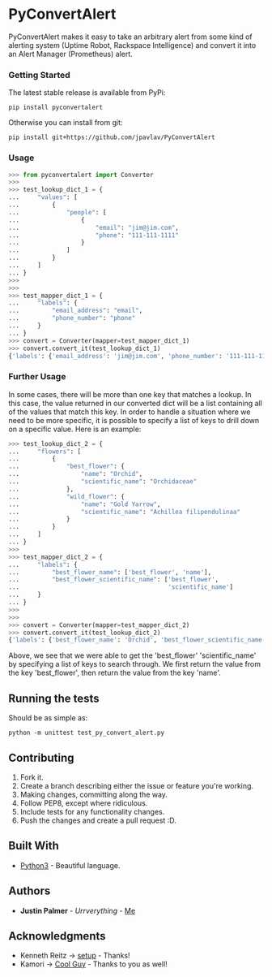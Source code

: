 # PyConvertAlert

PyConvertAlert makes it easy to take an arbitrary alert from some kind of alerting system (Uptime Robot, Rackspace Intelligence) and convert it into an Alert Manager (Prometheus) alert.


### Getting Started

The latest stable release is available from PyPi:

```
pip install pyconvertalert
```

Otherwise you can install from git:

```
pip install git+https://github.com/jpavlav/PyConvertAlert
```

### Usage

```python
>>> from pyconvertalert import Converter
>>>
>>> test_lookup_dict_1 = {
...     "values": [
...         {
...             "people": [
...                 {
...                     "email": "jim@jim.com",
...                     "phone": "111-111-1111"
...                 }
...             ]
...         }
...     ]
... }
>>>
>>>
>>> test_mapper_dict_1 = {
...     "labels": {
...         "email_address": "email",
...         "phone_number": "phone"
...     }
... }
>>> convert = Converter(mapper=test_mapper_dict_1)
>>> convert.convert_it(test_lookup_dict_1)
{'labels': {'email_address': 'jim@jim.com', 'phone_number': '111-111-1111'}}
```

### Further Usage
In some cases, there will be more than one key that matches a lookup. In this
case, the value returned in our converted dict will be a list containing all of
the values that match this key. In order to handle a situation where we need to
be more specific, it is possible to specify a list of keys to drill down on a
specific value. Here is an example:

```python
>>> test_lookup_dict_2 = {
...     "flowers": [
...         {
...             "best_flower": {
...                 "name": "Orchid",
...                 "scientific_name": "Orchidaceae"
...             },
...             "wild_flower": {
...                 "name": "Gold Yarrow",
...                 "scientific_name": "Achillea filipendulinaa"
...             }
...         }
...     ]
... }
>>>
>>> test_mapper_dict_2 = {
...     "labels": {
...         "best_flower_name": ['best_flower', 'name'],
...         "best_flower_scientific_name": ['best_flower',
...                                         'scientific_name']
...     }
... }
>>>
>>>
>>> convert = Converter(mapper=test_mapper_dict_2)
>>> convert.convert_it(test_lookup_dict_2)
{'labels': {'best_flower_name': 'Orchid', 'best_flower_scientific_name': 'Orchidaceae'}}
```
Above, we see that we were able to get the 'best_flower' 'scientific_name' by
specifying a list of keys to search through. We first return the value from the key 'best_flower', then return the value from the key 'name'.
## Running the tests

Should be as simple as:

```
python -m unittest test_py_convert_alert.py
```

## Contributing
1. Fork it.
2. Create a branch describing either the issue or feature you're working.
3. Making changes, committing along the way.
4. Follow PEP8, except where ridiculous.
5. Include tests for any functionality changes.
6. Push the changes and create a pull request :D.

## Built With

* [Python3](https://www.python.org/downloads/) - Beautiful language.

## Authors

* **Justin Palmer** - *Urrverything* - [Me](https://github.com/jpavlav)

## Acknowledgments

* Kenneth Reitz -> [setup](https://github.com/kennethreitz/setup.py) - Thanks!
* Kamori -> [Cool Guy](https://github.com/Kamori) - Thanks to you as well!
